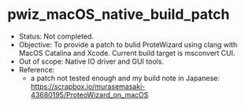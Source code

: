 # pwiz_macOS_native_build_patch

- Status: Not completed.
- Objective: To provide a patch to bulid ProteWizard using clang with MacOS Catalina and Xcode. Current build target is msconvert CUI.
- Out of scope: Native IO driver and GUI tools.
- Reference: 
  - a patch not tested enough and my build note in Japanese: https://scrapbox.io/murasemasaki-43680195/ProteoWizard_on_macOS
